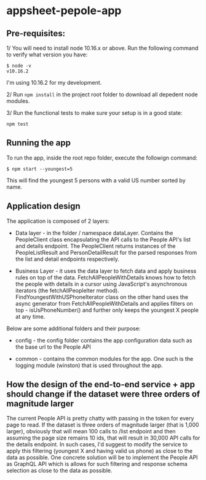 # appsheet-pepole-app

## Pre-requisites:
1/ You will need to install node 10.16.x or above. Run the following command to verify what version you have:

```
$ node -v
v10.16.2
```
I'm using 10.16.2 for my development.

2/ Run ```npm install``` in the project root folder to download all depedent node modules.

3/ Run the functional tests to make sure your setup is in a good state:

```
npm test
```

## Running the app
To run the app, inside the root repo folder, execute the followign command:
```
$ npm start --youngest=5
```

This will find the youngest 5 persons with a valid US number sorted by name.

## Application design

The application is composed of 2 layers:
* Data layer - in the folder / namespace dataLayer. Contains the PeopleClient class encapsulating the API calls to the People API's list and details endpoint. The PeopleClient returns instances of the PeopleListResult and PersonDetailResult for the parsed responses from the list and detail endpoints respectively.

* Business Layer - it uses the data layer to fetch data and apply business rules on top of the data. FetchAllPeopleWithDetails knows how to fetch the people with details in a cursor using JavaScript's asynchronous iterators (the fetchAllPeopleIter method). FindYoungestWithUSPhoneIterator class on the other hand uses the async generator from FetchAllPeopleWithDetails and applies filters on top - isUsPhoneNumber() and further only keeps the youngest X people at any time.

Below are some additional folders and their purpose:

* config - the config folder contains the app configuration data such as the base url to the People API

* common - contains the common modules for the app. One such is the logging module (winston) that is used throughout the app.

## How the design of the end-to-end service + app should change if the dataset were three orders of magnitude larger

The current People API is pretty chatty with passing in the token for every page to read. If the dataset is three orders of magnitude larger (that is 1,000 larger), obviously that will mean 100 calls to /list endpoint and then assuming the page size remains 10 ids, that will result in 30,000 API calls for the details endpoint. In such cases, I'd suggest to modify the service to apply this filtering (youngest X and having valid us phone) as close to the data as possible. One concrete solution will be to implement the People API as GraphQL API which is allows for such filtering and response schema selection as close to the data as possible. 
